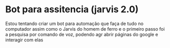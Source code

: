 ﻿# Bot para assitencia (jarvis 2.0)

 Estou tentando criar um bot para automação que faça de tudo no computador
 assim como o Jarvis do homem de ferro e o primeiro passo foi a pesquisa por comando de voz, podendo agr abrir páginas do google e interagir com elas
